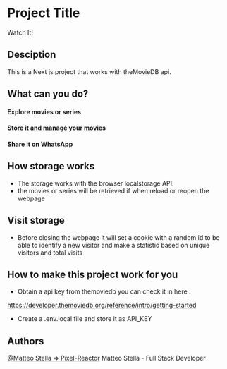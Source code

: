 # Project Title

Watch It!

## Desciption

This is a Next js project that works with theMovieDB api.






## What can you do?

####  Explore movies or series

#### Store it and manage your movies

#### Share it on WhatsApp 

## How storage works

- The storage works with the browser localstorage API.
- the movies or series will be retrieved if when reload or reopen the webpage

## Visit storage

- Before closing the webpage it will set a cookie with a random id to be able to identify a new visitor and make a statistic based on unique visitors and total visits

## How to make this project work for you

- Obtain a api key from themoviedb you can check it in here : 

https://developer.themoviedb.org/reference/intro/getting-started

- Create a .env.local file and store it as API_KEY 







## Authors

[@Matteo Stella => Pixel-Reactor](https://www.github.com/pixel-reactor)
Matteo Stella - Full Stack Developer
